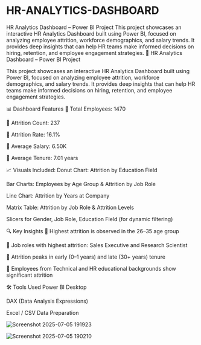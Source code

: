 # HR-ANALYTICS-DASHBOARD
HR Analytics Dashboard – Power BI Project  This project showcases an interactive HR Analytics Dashboard built using Power BI, focused on analyzing employee attrition, workforce demographics, and salary trends. It provides deep insights that can help HR teams make informed decisions on hiring, retention, and employee engagement strategies.
💼 HR Analytics Dashboard – Power BI Project

This project showcases an interactive HR Analytics Dashboard built using Power BI, focused on analyzing employee attrition, workforce demographics, and salary trends. It provides deep insights that can help HR teams make informed decisions on hiring, retention, and employee engagement strategies.

📊 Dashboard Features
🔹 Total Employees: 1470

🔹 Attrition Count: 237

🔹 Attrition Rate: 16.1%

🔹 Average Salary: 6.50K

🔹 Average Tenure: 7.01 years

📈 Visuals Included:
Donut Chart: Attrition by Education Field

Bar Charts: Employees by Age Group & Attrition by Job Role

Line Chart: Attrition by Years at Company

Matrix Table: Attrition by Job Role & Attrition Levels

Slicers for Gender, Job Role, Education Field (for dynamic filtering)

🔍 Key Insights
📌 Highest attrition is observed in the 26–35 age group

📌 Job roles with highest attrition: Sales Executive and Research Scientist

📌 Attrition peaks in early (0–1 years) and late (30+ years) tenure

📌 Employees from Technical and HR educational backgrounds show significant attrition

🛠 Tools Used
Power BI Desktop

DAX (Data Analysis Expressions)

Excel / CSV Data Preparation


![Screenshot 2025-07-05 191923](https://github.com/user-attachments/assets/922cfa56-cd3b-4f46-bb44-e7a0c4cd345c)

![Screenshot 2025-07-05 190210](https://github.com/user-attachments/assets/cacf7223-2569-446b-ab8d-e4faac335257)

